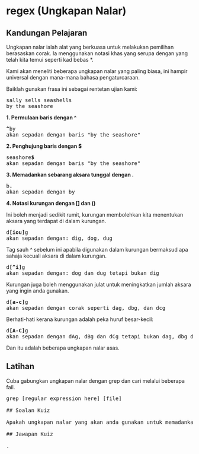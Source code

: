 # regex (Ungkapan Nalar)

## Kandungan Pelajaran

Ungkapan nalar ialah alat yang berkuasa untuk melakukan pemilihan berasaskan corak. Ia menggunakan notasi khas yang serupa dengan yang telah kita temui seperti kad bebas *.

Kami akan meneliti beberapa ungkapan nalar yang paling biasa, ini hampir universal dengan mana-mana bahasa pengaturcaraan.

Baiklah gunakan frasa ini sebagai rentetan ujian kami:
<pre>
sally sells seashells
by the seashore
</pre>

<b>1. Permulaan baris dengan ^</b>

<pre>
<b>^</b>by
akan sepadan dengan baris "by the seashore"
</pre>

<b>2. Penghujung baris dengan $</b>

<pre>
seashore<b>$</b>
akan sepadan dengan baris "by the seashore"
</pre>

<b>3. Memadankan sebarang aksara tunggal dengan .</b>

<pre>
b<b>.</b>
akan sepadan dengan by
</pre>

<b>4. Notasi kurungan dengan [] dan ()</b>

Ini boleh menjadi sedikit rumit, kurungan membolehkan kita menentukan aksara yang terdapat di dalam kurungan.

<pre>
d<b>[iou]</b>g
akan sepadan dengan: dig, dog, dug
</pre>

Tag sauh ^ sebelum ini apabila digunakan dalam kurungan bermaksud apa sahaja kecuali aksara di dalam kurungan.

<pre>
d<b>[^i]</b>g
akan sepadan dengan: dog dan dug tetapi bukan dig
</pre>

Kurungan juga boleh menggunakan julat untuk meningkatkan jumlah aksara yang ingin anda gunakan.

<pre>
d<b>[a-c]</b>g
akan sepadan dengan corak seperti dag, dbg, dan dcg
</pre>

Berhati-hati kerana kurungan adalah peka huruf besar-kecil:

<pre>
d<b>[A-C]</b>g
akan sepadan dengan dAg, dBg dan dCg tetapi bukan dag, dbg dan dcg
</pre>

Dan itu adalah beberapa ungkapan nalar asas.

## Latihan

Cuba gabungkan ungkapan nalar dengan grep dan cari melalui beberapa fail.

<pre>
grep [regular expression here] [file]

## Soalan Kuiz

Apakah ungkapan nalar yang akan anda gunakan untuk memadankan satu aksara?

## Jawapan Kuiz

.